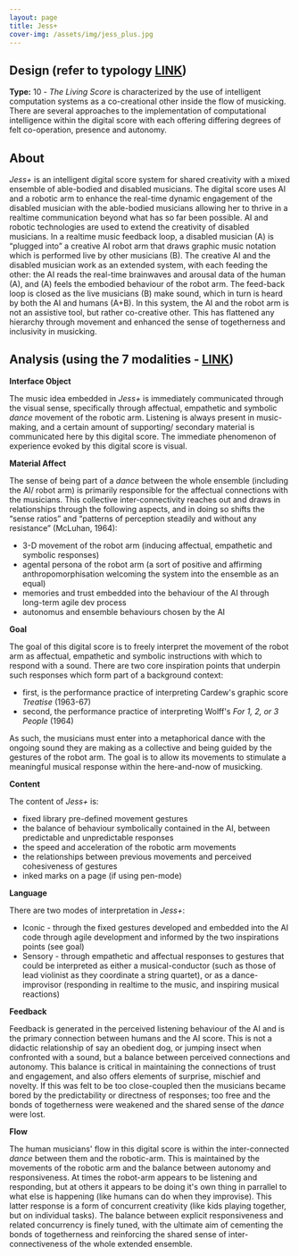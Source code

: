 ```yaml
---
layout: page
title: Jess+
cover-img: /assets/img/jess_plus.jpg
---
```



## Design (refer to typology [LINK](/typology.md))
**Type:** 10 - *The Living Score* is characterized by the use of intelligent computation systems as a co-creational other inside the flow of 
musicking. There are several approaches to the implementation of computational intelligence within the digital score with each 
offering differing degrees of felt co-operation, presence and autonomy.


## About
*Jess+* is an intelligent digital score system for shared creativity with a mixed ensemble of able-bodied and disabled musicians. 
The digital score uses AI and a robotic arm to enhance the real-time dynamic engagement of the disabled musician with the 
able-bodied musicians allowing her to thrive in a realtime communication beyond what has so far been possible.
AI and robotic technologies are used to extend the creativity of disabled musicians. In a realtime music feedback loop, 
a disabled musician (A) is “plugged into” a creative AI robot arm that draws graphic music notation which is performed 
live by other musicians (B). The creative AI and the disabled musician work as an extended system, with each feeding the other: 
the AI reads the real-time brainwaves and arousal data of the human (A), and (A) feels the embodied behaviour of the robot arm. 
The feed-back loop is closed as the live musicians (B) make sound, which in turn is heard by both the AI and humans (A+B). 
In this system, the AI and the robot arm is not an assistive tool, but rather co-creative other.
This has flattened any hierarchy through movement and enhanced the sense of togetherness and inclusivity in musicking. 


## Analysis (using the 7 modalities - [LINK](/seven_modalities.md))

**Interface Object**

The music idea embedded in *Jess+* is immediately communicated through the visual sense, 
specifically through affectual, empathetic and symbolic *dance* movement of the robotic arm. 
Listening is always present in music-making, and a certain amount of supporting/ secondary material is communicated 
here by this digital score. The immediate phenomenon of experience evoked by this digital score is visual.


**Material Affect**

The sense of being part of a *dance* between the whole ensemble (including the AI/ robot arm) is primarily responsible 
for the affectual connections with the musicians. 
This collective inter-connectivity reaches out and draws in relationships through the following aspects, and in doing so shifts the “sense ratios” 
and “patterns of perception steadily and without any resistance” (McLuhan, 1964):

- 3-D movement of the robot arm (inducing affectual, empathetic and symbolic responses)
- agental persona of the robot arm (a sort of positive and affirming anthropomorphisation welcoming the system into the ensemble as an equal)
- memories and trust embedded into the behaviour of the AI through long-term agile dev process
- autonomus and ensemble behaviours chosen by the AI


**Goal**

The goal of this digital score is to freely interpret the movement of the robot arm as affectual, empathetic and symbolic
instructions with which to respond with a sound. There are two core inspiration points that underpin such responses which form part 
of a background context:

- first, is the performance practice of interpreting Cardew's graphic score *Treatise* (1963-67)
- second, the performance practice of interpreting Wolff's *For 1, 2, or 3 People* (1964)

As such, the musicians must enter into a metaphorical dance with the ongoing sound they are making as a collective and
being guided by the gestures of the robot arm. The goal is to allow its movements to stimulate a meaningful musical
response within the here-and-now of musicking.


**Content**

The content of *Jess+* is:
- fixed library pre-defined movement gestures
- the balance of behaviour symbolically contained in the AI, between predictable and unpredictable responses
- the speed and acceleration of the robotic arm movements
- the relationships between previous movements and perceived cohesiveness of gestures 
- inked marks on a page (if using pen-mode)


**Language**

There are two modes of interpretation in *Jess+*:

- Iconic - through the fixed gestures developed and embedded into the AI code through agile development and informed by the two inspirations points (see goal)
- Sensory - through empathetic and affectual responses to gestures that could be interpreted as either a musical-conductor (such as those of lead violinist as they coordinate a string quartet), or as a dance-improvisor (responding in realtime to the music, and inspiring musical reactions)


**Feedback**

Feedback is generated in the perceived listening behaviour of the AI and is the primary connection between humans and the AI score.
This is not a didactic relationship of say an obedient dog, or jumping insect when confronted with a sound, but a balance
between perceived connections and autonomy. This balance is critical in maintaining the connections of trust and engagement, and also offers
elements of surprise, mischief and novelty. If this was felt to be too close-coupled then the musicians became bored by the 
predictability or directness of responses; too free and the bonds of togetherness were weakened and the shared
sense of the *dance* were lost.


**Flow**

The human musicians' flow in this digital score is within the inter-connected *dance* between them and the robotic-arm. 
This is maintained by the movements of the robotic arm and
the balance between autonomy and responsiveness. At times the robot-arm appears to be listening and responding, but at
others it appears to be doing it's own thing in parrallel to what else is happening (like humans can do when they improvise). 
This latter response is a form of concurrent creativity (like kids playing together, but on individual tasks). 
The balance between explicit responsiveness and related concurrency is finely tuned, with the 
ultimate aim of cementing the bonds of togetherness and reinforcing the shared sense of inter-connectiveness of the whole extended ensemble.
